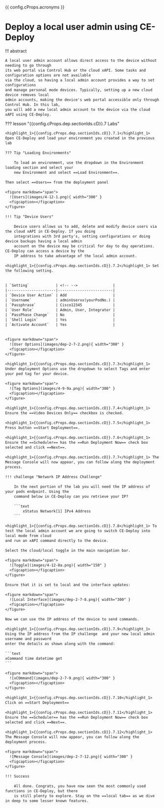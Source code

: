 {{ config.cProps.acronyms }}
# Deploy a local user admin using CE-Deploy

!!! abstract

    A local user admin account allows direct access to the device without needing to go through 
    its web portal via Control Hub or the cloud xAPI. Some tasks and configuration options are not available 
    via the cloud, so having a local admin account provides a way to set configurations 
    and manage personal mode devices. Typically, setting up a new cloud device removes local 
    admin accounts, making the device's web portal accessible only through Control Hub. In this lab,
    you will add a new local admin account to the device via the cloud xAPI using CE-Deploy. 

??? lesson "{{config.cProps.dep.sectionIds.cD}}.7 Labs"
    
    <highlight_1>{{config.cProps.dep.sectionIds.cD}}.7.1</highlight_1> Open CE-Deploy and load your environment you created in the previous lab
    
    ??? Tip "Loading Environments"
    
        To load an environment, use the dropdown in the Environment loading section and select your
        new Environment and select ==Load Environment==.
    
    Then select ==Users== from the deployment panel
    
    <figure markdown="span">
      ![Users](images/4-12-1.png){ width="300" }
      <figcaption></figcaption>
    </figure>
    
    !!! Tip "Device Users"
        
        Device users allows us to add, delete and modify device users via the cloud xAPI in CE-Deploy. If you doing
        integrations with 3rd party's, setting configurations or doing device backups having a local admin 
        account on the device may be critical for day to day operations. CE-Deploy can access a device by the
        IP address to take advantage of the local admin account. 
    
    <highlight_1>{{config.cProps.dep.sectionIds.cD}}.7.2</highlight_1> Set the following setting.
    
    
    | `Setting`            | <!-- -->                |
    |----------------------|-------------------------|
    | `Device User Action` | Add                     |
    | `Username`           | adminUserxx(yourPodNo.) |
    | `Passphrase`         | Cisco12345              |
    | `User Role`          | Admin, User, Integrator |
    | `PassPhase Change`   | No                      |
    | `Shell Login`        | Yes                     |
    | `Activate Account`   | Yes                     |
    
    
    <figure markdown="span">
      ![User Options](images/dep-2-7-2.png){ width="300" }
      <figcaption></figcaption>
    </figure>
    
    <highlight_1>{{config.cProps.dep.sectionIds.cD}}.7.3</highlight_1> Under deployment Options use the dropdown to select Tags and enter your pod tag for your device.
    
    <figure markdown="span">
      ![Tag Options](images/4-9-9a.png){ width="300" }
      <figcaption></figcaption>
    </figure>
    
    <highlight_1>{{config.cProps.dep.sectionIds.cD}}.7.4</highlight_1> Ensure the ==Video Devices Only== checkbox is checked.
    
    <highlight_1>{{config.cProps.dep.sectionIds.cD}}.7.5</highlight_1> Press button ==Start Deployment==.
    
    <highlight_1>{{config.cProps.dep.sectionIds.cD}}.7.6</highlight_1> Ensure the ==Scheduler== has the ==Run Deployment Now== check box selected and click ==Next==.
    
    <highlight_1>{{config.cProps.dep.sectionIds.cD}}.7.7</highlight_1> The Message Console will now appear, you can follow along the deployment process.
    
    !!! challenge "Network IP Address Challenge"
        
        In the next portion of the lab you will need the IP address of your pods endpoint. Using the 
        command below in CE-Deploy can you retrieve your IP?

        ```text
            xStatus Network[1] IPv4 Address
        ```
    
    <highlight_1>{{config.cProps.dep.sectionIds.cD}}.7.8</highlight_1> To test the local admin account we are going to switch CE-Deploy into local mode from cloud
    and run an xAPI command directly to the device.
    
    Select the cloud/local toggle in the main navigation bar.
    
    <figure markdown="span">
      ![Toggle](images/4-12-8a.png){ width="150" }
      <figcaption></figcaption>
    </figure>
    
    Ensure that it is set to local and the interface updates:
    
    <figure markdown="span">
      ![Local Interface](images/dep-2-7-8.png){ width="300" }
      <figcaption></figcaption>
    </figure>
    
    Now we can use the IP address of the device to send commands.
    
    <highlight_1>{{config.cProps.dep.sectionIds.cD}}.7.9</highlight_1> Using the IP address from the IP challenge  and your new local admin username and password
    enter the details as shown along with the command:
    
    ```text
    xCommand time datetime get
    ```
    
    <figure markdown="span">
      ![xCOmmand](images/dep-2-7-9.png){ width="300" }
      <figcaption></figcaption>
    </figure>
    
    <highlight_1>{{config.cProps.dep.sectionIds.cD}}.7.10</highlight_1> Click on ==Start Deployment==
    
    <highlight_1>{{config.cProps.dep.sectionIds.cD}}.7.11</highlight_1> Ensure the ==Scheduler== has the ==Run Deployment Now== check box selected and click ==Next==.
    
    <highlight_1>{{config.cProps.dep.sectionIds.cD}}.7.12</highlight_1> The Message Console will now appear, you can follow along the deployment process.
    
    <figure markdown="span">
      ![Message Console](images/dep-2-7-12.png){ width="300" }
      <figcaption></figcaption>
    </figure>

    !!! Success
    
        All done. Congrats, you have now seen the most commonly used functions in CE-Deploy, but there 
        is still plenty to explore. Stay on the ==local tab== as we dive in deep to some lesser known features.